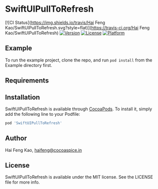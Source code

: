 # SwiftUIPullToRefresh

[![CI Status](https://img.shields.io/travis/Hai Feng Kao/SwiftUIPullToRefresh.svg?style=flat)](https://travis-ci.org/Hai Feng Kao/SwiftUIPullToRefresh)
[![Version](https://img.shields.io/cocoapods/v/SwiftUIPullToRefresh.svg?style=flat)](https://cocoapods.org/pods/SwiftUIPullToRefresh)
[![License](https://img.shields.io/cocoapods/l/SwiftUIPullToRefresh.svg?style=flat)](https://cocoapods.org/pods/SwiftUIPullToRefresh)
[![Platform](https://img.shields.io/cocoapods/p/SwiftUIPullToRefresh.svg?style=flat)](https://cocoapods.org/pods/SwiftUIPullToRefresh)

## Example

To run the example project, clone the repo, and run `pod install` from the Example directory first.

## Requirements

## Installation

SwiftUIPullToRefresh is available through [CocoaPods](https://cocoapods.org). To install
it, simply add the following line to your Podfile:

```ruby
pod 'SwiftUIPullToRefresh'
```

## Author

Hai Feng Kao, haifeng@cocoaspice.in

## License

SwiftUIPullToRefresh is available under the MIT license. See the LICENSE file for more info.
